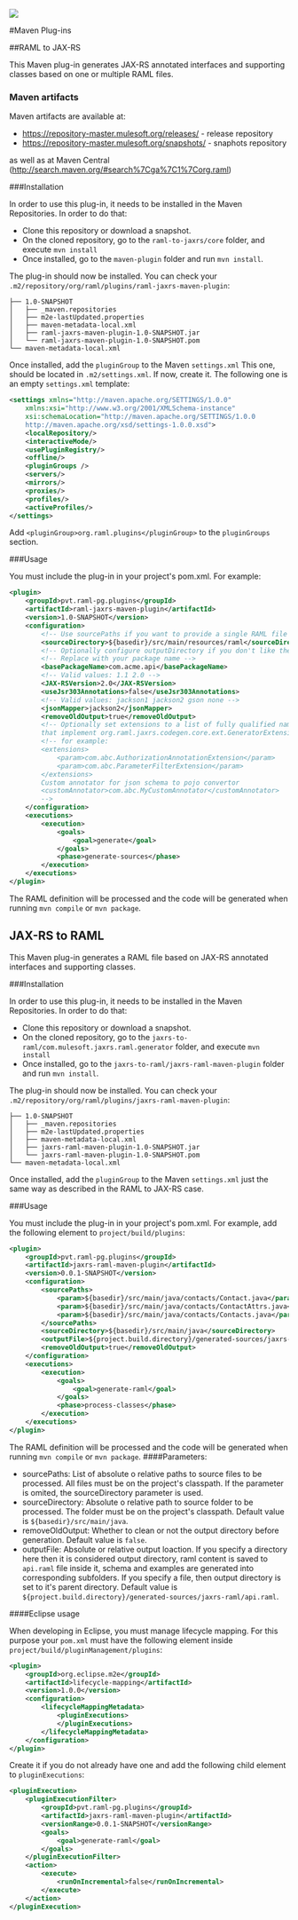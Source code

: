![](http://raml.org/images/logo.png)

#Maven Plug-ins

##RAML to JAX-RS

This Maven plug-in generates JAX-RS annotated interfaces and supporting classes based on one or multiple RAML files.

### Maven artifacts
Maven artifacts are available at:

 - https://repository-master.mulesoft.org/releases/ - release repository
 - https://repository-master.mulesoft.org/snapshots/ - snaphots repository

as well as at Maven Central (http://search.maven.org/#search%7Cga%7C1%7Corg.raml)

###Installation

In order to use this plug-in, it needs to be installed in the Maven Repositories. In order to do that:

- Clone this repository or download a snapshot.
- On the cloned repository, go to the `raml-to-jaxrs/core` folder, and execute `mvn install`
- Once installed, go to the `maven-plugin` folder and run `mvn install`.

The plug-in should now be installed. You can check your `.m2/repository/org/raml/plugins/raml-jaxrs-maven-plugin`:
```terminal
├── 1.0-SNAPSHOT
│   ├── _maven.repositories
│   ├── m2e-lastUpdated.properties
│   ├── maven-metadata-local.xml
│   ├── raml-jaxrs-maven-plugin-1.0-SNAPSHOT.jar
│   └── raml-jaxrs-maven-plugin-1.0-SNAPSHOT.pom
└── maven-metadata-local.xml

```

Once installed, add the `pluginGroup` to the Maven `settings.xml` This one, should be located in `.m2/settings.xml`.
If now, create it. The following one is an empty `settings.xml` template:
```xml
<settings xmlns="http://maven.apache.org/SETTINGS/1.0.0"
    xmlns:xsi="http://www.w3.org/2001/XMLSchema-instance"
    xsi:schemaLocation="http://maven.apache.org/SETTINGS/1.0.0
    http://maven.apache.org/xsd/settings-1.0.0.xsd">
    <localRepository/>
    <interactiveMode/>
    <usePluginRegistry/>
    <offline/>
    <pluginGroups />
    <servers/>
    <mirrors/>
    <proxies/>
    <profiles/>
    <activeProfiles/>
</settings>
```
Add `<pluginGroup>org.raml.plugins</pluginGroup>` to the `pluginGroups` section.

###Usage

You must include the plug-in in your project's pom.xml. For example:

```xml
<plugin>
    <groupId>pvt.raml-pg.plugins</groupId>
    <artifactId>raml-jaxrs-maven-plugin</artifactId>
    <version>1.0-SNAPSHOT</version>
    <configuration>
        <!-- Use sourcePaths if you want to provide a single RAML file or a list of RAML files -->
        <sourceDirectory>${basedir}/src/main/resources/raml</sourceDirectory>
        <!-- Optionally configure outputDirectory if you don't like the default value: ${project.build.directory}/generated-sources/raml-JAX-RS -->
        <!-- Replace with your package name -->
        <basePackageName>com.acme.api</basePackageName>
        <!-- Valid values: 1.1 2.0 -->
        <JAX-RSVersion>2.0</JAX-RSVersion>
        <useJsr303Annotations>false</useJsr303Annotations>
        <!-- Valid values: jackson1 jackson2 gson none -->
        <jsonMapper>jackson2</jsonMapper>
        <removeOldOutput>true</removeOldOutput>
        <!-- Optionally set extensions to a list of fully qualified names of classes
        that implement org.raml.jaxrs.codegen.core.ext.GeneratorExtension -->
        <!-- for example:
		<extensions>
			<param>com.abc.AuthorizationAnnotationExtension</param>
		    <param>com.abc.ParameterFilterExtension</param>
		</extensions>
		Custom annotator for json schema to pojo convertor
		<customAnnotator>com.abc.MyCustomAnnotator</customAnnotator>
        -->
    </configuration>
    <executions>
        <execution>
            <goals>
                <goal>generate</goal>
            </goals>
            <phase>generate-sources</phase>
        </execution>
    </executions>
</plugin>
```

The RAML definition will be processed and the code will be generated when running `mvn compile` or `mvn package`.

## JAX-RS to RAML

This Maven plug-in generates a RAML file based on JAX-RS annotated interfaces and supporting classes.

###Installation

In order to use this plug-in, it needs to be installed in the Maven Repositories. In order to do that:

- Clone this repository or download a snapshot.
- On the cloned repository, go to the `jaxrs-to-raml/com.mulesoft.jaxrs.raml.generator` folder, and execute `mvn install`
- Once installed, go to the `jaxrs-to-raml/jaxrs-raml-maven-plugin` folder and run `mvn install`.

The plug-in should now be installed. You can check your `.m2/repository/org/raml/plugins/jaxrs-raml-maven-plugin`:
```terminal
├── 1.0-SNAPSHOT
│   ├── _maven.repositories
│   ├── m2e-lastUpdated.properties
│   ├── maven-metadata-local.xml
│   ├── jaxrs-raml-maven-plugin-1.0-SNAPSHOT.jar
│   └── jaxrs-raml-maven-plugin-1.0-SNAPSHOT.pom
└── maven-metadata-local.xml

```

Once installed, add the `pluginGroup` to the Maven `settings.xml` just the same way as described in the RAML to JAX-RS case.

###Usage

You must include the plug-in in your project's pom.xml. For example, add the following element to `project/build/plugins`:

```xml
<plugin>
	<groupId>pvt.raml-pg.plugins</groupId>
	<artifactId>jaxrs-raml-maven-plugin</artifactId>
	<version>0.0.1-SNAPSHOT</version>
	<configuration>
		<sourcePaths>
			<param>${basedir}/src/main/java/contacts/Contact.java</param>
			<param>${basedir}/src/main/java/contacts/ContactAttrs.java</param>
			<param>${basedir}/src/main/java/contacts/Contacts.java</param>
		</sourcePaths>
		<sourceDirectory>${basedir}/src/main/java</sourceDirectory>
		<outputFile>${project.build.directory}/generated-sources/jaxrs-raml/example.raml</outputFile>
		<removeOldOutput>true</removeOldOutput>
	</configuration>
	<executions>
		<execution>
			<goals>
				<goal>generate-raml</goal>
			</goals>
			<phase>process-classes</phase>
		</execution>
	</executions>
</plugin>
```
The RAML definition will be processed and the code will be generated when running `mvn compile` or `mvn package`.
####Parameters:
- sourcePaths: List of absolute o relative paths to source files to be processed. All files must be on the project's classpath. If the parameter is omited, the sourceDirectory parameter is used.
- sourceDirectory: Absolute o relative path to source folder to be processed. The folder must be on the project's classpath. Default value is `${basedir}/src/main/java`.
- removeOldOutput: Whether to clean or not the output directory before generation. Default value is `false`.
- outputFile: Absolute or relative output loaction. If you specify a directory here then it is considered output directory, raml content is saved to `api.raml` file inside it, schema and examples are generated into corresponding subfolders. If you specify a file, then output directory is set to it's parent directory. Default value is `${project.build.directory}/generated-sources/jaxrs-raml/api.raml`.

####Eclipse usage

When developing in Eclipse, you must manage lifecycle mapping. For this purpose your `pom.xml` must have the following element inside `project/build/pluginManagement/plugins`:
``` xml
<plugin>
	<groupId>org.eclipse.m2e</groupId>
	<artifactId>lifecycle-mapping</artifactId>
	<version>1.0.0</version>
	<configuration>
		<lifecycleMappingMetadata>
			<pluginExecutions>
			</pluginExecutions>
		</lifecycleMappingMetadata>
	</configuration>
</plugin>
```
Create it if you do not already have one and add the following child element to `pluginExecutions`:
``` xml
<pluginExecution>
	<pluginExecutionFilter>
		<groupId>pvt.raml-pg.plugins</groupId>
		<artifactId>jaxrs-raml-maven-plugin</artifactId>
		<versionRange>0.0.1-SNAPSHOT</versionRange>
		<goals>
			<goal>generate-raml</goal>
		</goals>
	</pluginExecutionFilter>
	<action>
		<execute>
			<runOnIncremental>false</runOnIncremental>
		</execute>
	</action>
</pluginExecution>
```
